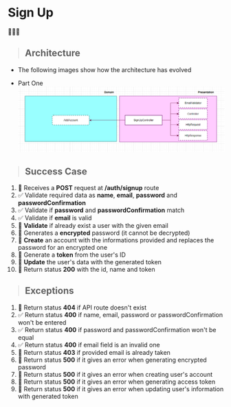 # Sign Up

🔲✅❎

> ## Architecture
* The following images show how the architecture has evolved

* Part One
![alt architecture](/public/img/signup/architecture-part-one.PNG)
> ## Success Case

1. 🔲 Receives a **POST** request at **/auth/signup** route
2. ✅ Validate required data as **name**, **email**, **password** and **passwordConfirmation**
3. ✅ Validate if **password** and **passwordConfirmation** match
4. ✅ Validate if **email** is valid
5. 🔲 **Validate** if already exist a user with the given email
6. 🔲 Generates a **encrypted** password (it cannot be decrypted)
7. 🔲 **Create** an account with the informations provided and replaces the password for an encrypted one
8. 🔲 Generate a **token** from the user's ID
9. 🔲 **Update** the user's data with the generated token
10. 🔲 Return status **200** with the id, name and token

> ## Exceptions

1. 🔲 Return status **404** if API route doesn't exist
2. ✅ Return status **400** if name, email, password or passwordConfirmation won't be entered
3. ✅ Return status **400** if password and passwordConfirmation won't be equal
4. ✅ Return status **400** if email field is an invalid one
5. 🔲 Return status **403** if provided email is already taken
6. 🔲 Return status **500** if it gives an error when generating encrypted password
7. 🔲 Return status **500** if it gives an error when creating user's account
8. 🔲 Return status **500** if it gives an error when generating access token
9. 🔲 Return status **500** if it gives an error when updating user's information with generated token